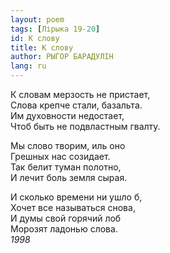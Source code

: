```yaml
---
layout: poem
tags: [Лірыка 19-20]
id: К слову
title: К слову
author: РЫГОР БАРАДУЛІН
lang: ru
---
```



К словам мерзость не пристает,  
Слова крепче стали, базальта.  
Им духовности недостает,  
Чтоб быть не подвластным гвалту.  

Мы слово творим, иль оно  
Грешных нас созидает.  
Так белит туман полотно,  
И лечит боль земля сырая.  

И сколько времени ни ушло б,  
Хочет все называться снова,  
И думы свой горячий лоб  
Морозят ладонью слова.  
*1998*  
